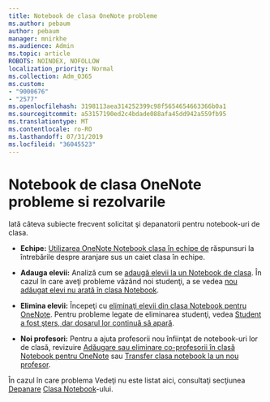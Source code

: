 ```yaml
---
title: Notebook de clasa OneNote probleme
ms.author: pebaum
author: pebaum
manager: mnirkhe
ms.audience: Admin
ms.topic: article
ROBOTS: NOINDEX, NOFOLLOW
localization_priority: Normal
ms.collection: Adm_O365
ms.custom:
- "9000676"
- "2577"
ms.openlocfilehash: 3198113aea314252399c98f5654654663366b0a1
ms.sourcegitcommit: a53157190ed2c4bdade088afa45dd942a559fb95
ms.translationtype: MT
ms.contentlocale: ro-RO
ms.lasthandoff: 07/31/2019
ms.locfileid: "36045523"
---
```

# <a name="onenote-class-notebook-issues-and-resolutions"></a>Notebook de clasa OneNote probleme si rezolvarile

Iată câteva subiecte frecvent solicitat şi depanatorii pentru notebook-uri de clasa.

- **Echipe:** [Utilizarea OneNote Notebook clasa în echipe de](https://support.office.com/article/bd77f11f-27cd-4d41-bfbd-2b11799f1440) răspunsuri la întrebările despre aranjare sus un caiet clasa în echipe.

- **Adauga elevii:** Analiză cum se [adaugă elevii la un Notebook de clasa](https://support.office.com/article/149882af-506a-4689-9fee-39309b97aae8). În cazul în care aveţi probleme văzând noi studenţi, a se vedea [nou adăugat elevi nu arată în clasa Notebook](https://support.office.com/article/4da02c45-b435-4af1-921b-51b8ee40e1c9).

- **Elimina elevii:** Începeţi cu [eliminaţi elevii din clasa Notebook pentru OneNote](https://support.office.com/article/86dcf019-408f-4de8-8055-eb61f1578c3c). Pentru probleme legate de eliminarea studenţi, vedea [Student a fost şters, dar dosarul lor continuă să apară](https://support.office.com/article/0ed81eaa-c14a-436f-bb6f-ce95f130cc71).

- **Noi profesori:** Pentru a ajuta profesorii nou înfiinţat de notebook-uri lor de clasă, revizuire [Adăugare sau eliminare co-profesorii în clasă Notebook pentru OneNote](https://support.office.com/en-us/article/fdcb870b-49a7-4a14-9ea6-d817f88026f8) sau [Transfer clasa notebook la un nou profesor](https://support.office.com/article/84ef5d4a-0eec-4d5b-bc22-1317bc3b9027).

În cazul în care problema Vedeţi nu este listat aici, consultaţi secţiunea [Depanare](https://support.office.com/article/class-notebook-ee70aff9-52e8-449f-be6a-7cbc1d65eaea#ID0EAABAAA=Manage&ID0EABAAA=Troubleshoot) [Clasa Notebook](https://support.office.com/article/class-notebook-ee70aff9-52e8-449f-be6a-7cbc1d65eaea)-ului. 


